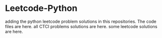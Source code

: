 # Leetcode-Python
adding the python leetcode problem solutions in this repositories. 
The code files are here.
all CTCI problems solutions are here.
some leetcode solutions are here.




















































































































































































